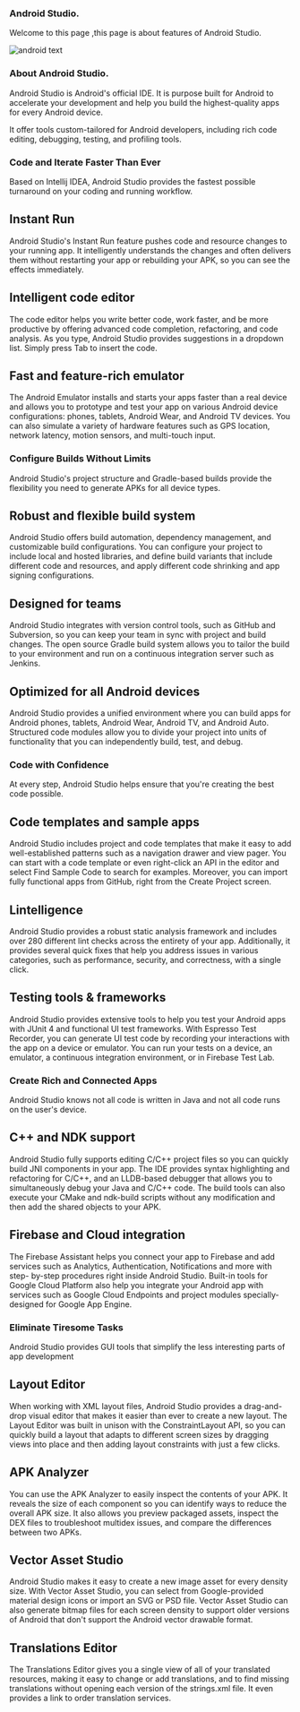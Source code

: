 ### Android Studio.

Welcome to this page ,this page is about features of Android Studio.

![android text](https://github.com/Yashsonisoni/GitHub-Activity-2/master/androidStudio.png)

### About Android Studio.

Android Studio is Android's official IDE. It is purpose built for Android to accelerate your development and help you build the highest-quality apps for every Android device.

It offer tools custom-tailored for Android developers, including rich code editing, debugging, testing, and profiling tools.

### Code and Iterate Faster Than Ever

Based on Intellij IDEA, Android Studio provides the fastest possible turnaround on your coding and running workflow.

## Instant Run

Android Studio's Instant Run feature pushes code and resource changes to your running app. It intelligently understands the changes and often delivers them without restarting your app or rebuilding your APK, so you can see the effects immediately.

## Intelligent code editor

The code editor helps you write better code, work faster, and be more productive by offering advanced code completion, refactoring, and code analysis. As you type, Android Studio provides suggestions in a dropdown list. Simply press Tab to insert the code.

## Fast and feature-rich emulator

The Android Emulator installs and starts your apps faster than a real device and allows you to prototype and test your app on various Android device configurations: phones, tablets, Android Wear, and Android TV devices. You can also simulate a variety of hardware features such as GPS location, network latency, motion sensors, and multi-touch input.

### Configure Builds Without Limits

Android Studio's project structure and Gradle-based builds provide the flexibility you need to generate APKs for all device types.

## Robust and flexible build system

Android Studio offers build automation, dependency management, and customizable build configurations. You can configure your project to include local and hosted libraries, and define build variants that include different code and resources, and apply different code shrinking and app signing configurations.

## Designed for teams

Android Studio integrates with version control tools, such as GitHub and Subversion, so you can keep your team in sync with project and build changes. The open source Gradle build system allows you to tailor the build to your environment and run on a continuous integration server such as Jenkins.

## Optimized for all Android devices

Android Studio provides a unified environment where you can build apps for Android phones, tablets, Android Wear, Android TV, and Android Auto. Structured code modules allow you to divide your project into units of functionality that you can independently build, test, and debug.





### Code with Confidence

At every step, Android Studio helps ensure that you're creating the best code possible.

## Code templates and sample apps

Android Studio includes project and code templates that make it easy to add well-established patterns such as a navigation drawer and view pager. You can start with a code template or even right-click an API in the editor and select Find Sample Code to search for examples. Moreover, you can import fully functional apps from GitHub, right from the Create Project screen.

## Lintelligence

Android Studio provides a robust static analysis framework and includes over 280 different lint checks across the entirety of your app. Additionally, it provides several quick fixes that help you address issues in various categories, such as performance, security, and correctness, with a single click.

## Testing tools & frameworks

Android Studio provides extensive tools to help you test your Android apps with JUnit 4 and functional UI test frameworks. With Espresso Test Recorder, you can generate UI test code by recording your interactions with the app on a device or emulator. You can run your tests on a device, an emulator, a continuous integration environment, or in Firebase Test Lab.




### Create Rich and Connected Apps

Android Studio knows not all code is written in Java and not all code runs on the user's device.

## C++ and NDK support

Android Studio fully supports editing C/C++ project files so you can quickly build JNI components in your app. The IDE provides syntax highlighting and refactoring for C/C++, and an LLDB-based debugger that allows you to simultaneously debug your Java and C/C++ code. The build tools can also execute your CMake and ndk-build scripts without any modification and then add the shared objects to your APK.

## Firebase and Cloud integration

The Firebase Assistant helps you connect your app to Firebase and add services such as Analytics, Authentication, Notifications and more with step- by-step procedures right inside Android Studio. Built-in tools for Google Cloud Platform also help you integrate your Android app with services such as Google Cloud Endpoints and project modules specially-designed for Google App Engine.



### Eliminate Tiresome Tasks

Android Studio provides GUI tools that simplify the less interesting parts of app development

## Layout Editor

When working with XML layout files, Android Studio provides a drag-and-drop visual editor that makes it easier than ever to create a new layout. The Layout Editor was built in unison with the ConstraintLayout API, so you can quickly build a layout that adapts to different screen sizes by dragging views into place and then adding layout constraints with just a few clicks.

## APK Analyzer

You can use the APK Analyzer to easily inspect the contents of your APK. It reveals the size of each component so you can identify ways to reduce the overall APK size. It also allows you preview packaged assets, inspect the DEX files to troubleshoot multidex issues, and compare the differences between two APKs.

## Vector Asset Studio

Android Studio makes it easy to create a new image asset for every density size. With Vector Asset Studio, you can select from Google-provided material design icons or import an SVG or PSD file. Vector Asset Studio can also generate bitmap files for each screen density to support older versions of Android that don't support the Android vector drawable format.

## Translations Editor

The Translations Editor gives you a single view of all of your translated resources, making it easy to change or add translations, and to find missing translations without opening each version of the strings.xml file. It even provides a link to order translation services.

